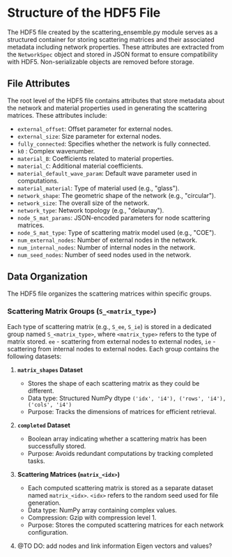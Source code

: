 # Structure of the HDF5 File

The HDF5 file created by the scattering_ensemble.py module serves as a structured container for storing scattering matrices and their associated metadata including network properties. These attributes are extracted from the `NetworkSpec` object and stored in JSON format to ensure compatibility with HDF5. Non-serializable objects are removed before storage.


## File Attributes
The root level of the HDF5 file contains attributes that store metadata about the network and material properties used in generating the scattering matrices. These attributes include:
- `external_offset`: Offset parameter for external nodes.
- `external_size`: Size parameter for external nodes.
- `fully_connected`: Specifies whether the network is fully connected.
- `k0` : Complex wavenumber.
- `material_B`: Coefficients related to material properties.
- `material_C`: Additional material coefficients.
- `material_default_wave_param`: Default wave parameter used in computations.
- `material_material`: Type of material used (e.g., "glass").
- `network_shape`: The geometric shape of the network (e.g., "circular").
- `network_size`: The overall size of the network.
- `network_type`: Network topology (e.g., "delaunay").
- `node_S_mat_params`: JSON-encoded parameters for node scattering matrices.
- `node_S_mat_type`: Type of scattering matrix model used (e.g., "COE").
- `num_external_nodes`: Number of external nodes in the network.
- `num_internal_nodes`: Number of internal nodes in the network.
- `num_seed_nodes`: Number of seed nodes used in the network.

## Data Organization
The HDF5 file organizes the scattering matrices within specific groups.

### Scattering Matrix Groups (`S_<matrix_type>`)
Each type of scattering matrix (e.g., `S_ee`, `S_ie`) is stored in a dedicated group named `S_<matrix_type>`, where `<matrix_type>` refers to the type of matrix stored. `ee` - scattering from external nodes to external nodes, `ie` - scattering from internal nodes to external nodes.
Each group contains the following datasets:

1. **`matrix_shapes` Dataset**
   - Stores the shape of each scattering matrix as they could be different.
   - Data type: Structured NumPy dtype `('idx', 'i4'), ('rows', 'i4'), ('cols', 'i4')`
   - Purpose: Tracks the dimensions of matrices for efficient retrieval.

2. **`completed` Dataset**
   - Boolean array indicating whether a scattering matrix has been successfully stored.
   - Purpose: Avoids redundant computations by tracking completed tasks.

3. **Scattering Matrices (`matrix_<idx>`)**
   - Each computed scattering matrix is stored as a separate dataset named `matrix_<idx>`. `<idx>` refers to the random seed used for file generation.
   - Data type: NumPy array containing complex values.
   - Compression: Gzip with compression level 1.
   - Purpose: Stores the computed scattering matrices for each network configuration.
4. @TO DO:
      add nodes and link information
      Eigen vectors and values?
      
